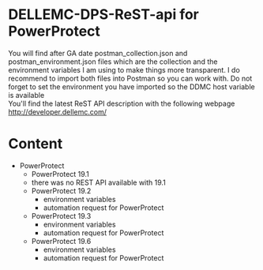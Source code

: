 # DELLEMC-DPS-ReST-api for PowerProtect
You will find after GA date postman_collection.json and postman_environment.json files which are the collection and the environment variables I am using to make things more transparent. I do recommend to import both files into Postman so you can work with. Do not forget to set the environment you have imported so the DDMC host variable is available  
You'll find the latest ReST API description with the following webpage http://developer.dellemc.com/  

# Content
* PowerProtect
    * PowerProtect 19.1
	* there was no REST API available with 19.1
    * PowerProtect 19.2
        * environment variables
        * automation request for PowerProtect
    * PowerProtect 19.3
        * environment variables
        * automation request for PowerProtect
    * PowerProtect 19.6
        * environment variables
        * automation request for PowerProtect
